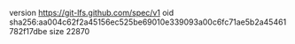 version https://git-lfs.github.com/spec/v1
oid sha256:aa004c62f2a45156ec525be69010e339093a00c6fc71ae5b2a45461782f17dbe
size 22870
